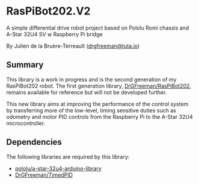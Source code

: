 # RasPiBot202.V2
A simple differential drive robot project based on Pololu Romi chassis and A-Star 32U4 SV w Raspberry Pi bridge

By Julien de la Bruère-Terreault (drgfreeman@tuta.io)

## Summary
This library is a work in progress and is the second generation of my RasPiBot202 robot. The first generation library, [DrGFreeman/RasPiBot202](https://github.com/DrGFreeman/RasPiBot202), remains available for reference but will not be developed further.

This new library aims at improving the performance of the control system by transferring more of the low-level, timing sensitive duties such as odometry and motor PID controls from the Raspberry Pi to the A-Star 32U4 microcontroller.

## Dependencies
The following libraries are required by this library:  
* [pololu/a-star-32u4-arduino-library](https://github.com/pololu/a-star-32u4-arduino-library)
* [DrGFreeman/TimedPID](https://github.com/drgfreeman/TimedPID)

